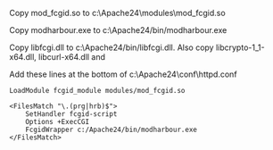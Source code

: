 Copy mod_fcgid.so to c:\Apache24\modules\mod_fcgid.so

Copy modharbour.exe to c:\Apache24/bin/modharbour.exe

Copy libfcgi.dll to c:\Apache24/bin/libfcgi.dll. Also copy libcrypto-1_1-x64.dll, libcurl-x64.dll and 

Add these lines at the bottom of c:\Apache24\conf\httpd.conf

```
LoadModule fcgid_module modules/mod_fcgid.so

<FilesMatch "\.(prg|hrb)$">
    SetHandler fcgid-script
    Options +ExecCGI
    FcgidWrapper c:/Apache24/bin/modharbour.exe
</FilesMatch>
```

